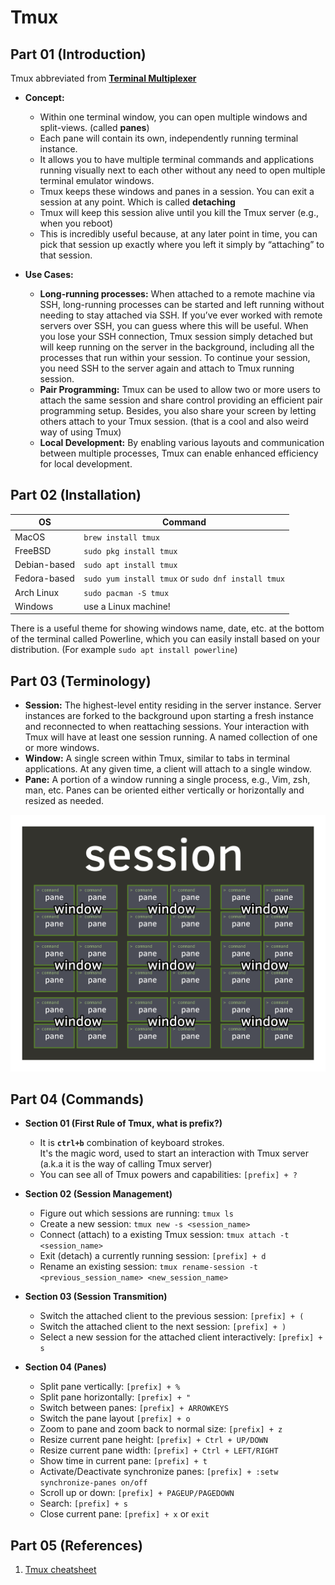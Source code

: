# Tmux

## Part 01 (Introduction)

Tmux abbreviated from [**Terminal Multiplexer**](https://en.wikipedia.org/wiki/Tmux) 
- **Concept:**
    - Within one terminal window, you can open multiple windows and split-views. (called **panes**)
    - Each pane will contain its own, independently running terminal instance.
    - It allows you to have multiple terminal commands and applications running visually next to each other without any need to open multiple terminal emulator windows.
    - Tmux keeps these windows and panes in a session. You can exit a session at any point. Which is called **detaching**
    - Tmux will keep this session alive until you kill the Tmux server (e.g., when you reboot)
    - This is incredibly useful because, at any later point in time, you can pick that session up exactly where you left it simply by “attaching” to that session.

- **Use Cases:**
    - **Long-running processes:**
     When attached to a remote machine via SSH, long-running processes can be started and left running without needing to stay attached via SSH. If you’ve ever worked with remote servers over SSH, you can guess where this will be useful. When you lose your SSH connection, Tmux session simply detached but will keep running on the server in the background, including all the processes that run within your session. To continue your session, you need SSH to the server again and attach to Tmux running session.
    - **Pair Programming:** Tmux can be used to allow two or more users to attach the same session and share control providing an efficient pair programming setup. Besides, you also share your screen by letting others attach to your Tmux session. (that is a cool and also weird way of using Tmux)
    - **Local Development:** By enabling various layouts and communication between multiple processes, Tmux can enable enhanced efficiency for local development.

## Part 02 (Installation)
| OS | Command |
| --- | --- |
| MacOS  | `brew install tmux`  |
| FreeBSD  | `sudo pkg install tmux`  |
| Debian-based | `sudo apt install tmux` |
| Fedora-based | `sudo yum install tmux` or `sudo dnf install tmux` |
| Arch Linux | `sudo pacman -S tmux` |
| Windows | use a Linux machine! |

There is a useful theme for showing windows name, date, etc. at the bottom of the terminal called Powerline, which you can easily install based on your distribution. (For example `sudo apt install powerline`)

## Part 03 (Terminology)

- **Session:**  The highest-level entity residing in the server instance. Server instances are forked to the background upon starting a fresh instance and reconnected to when reattaching sessions. Your interaction with Tmux will have at least one session running. A named collection of one or more windows.
- **Window:** A single screen within Tmux, similar to tabs in terminal applications. At any given time, a client will attach to a single window.
- **Pane:** A portion of a window running a single process, e.g., Vim, zsh, man, etc. Panes can be oriented either vertically or horizontally and resized as needed.

<img src="./images/tmux%20terminology.png"
     alt="tmux terminology"
     style="float: center;" />

## Part 04 (Commands)

- **Section 01 (First Rule of Tmux, what is prefix?)**
    - It is **`ctrl+b`** combination of keyboard strokes. </br>
    It's the magic word, used to start an interaction with Tmux server (a.k.a it is the way of calling Tmux server)
    - You can see all of Tmux powers and capabilities: `[prefix] + ?`

- **Section 02 (Session Management)**
    - Figure out which sessions are running: ```tmux ls```
    - Create a new session: ```tmux new -s <session_name>```
    - Connect (attach) to a existing Tmux session: ```tmux attach -t <session_name>```
    - Exit (detach) a currently running session: ```[prefix] + d```
    - Rename an existing session: ```tmux rename-session -t <previous_session_name> <new_session_name>```
    
- **Section 03 (Session Transmition)**
    - Switch the attached client to the previous session: `[prefix] + (`
    - Switch the attached client to the next session: `[prefix] + )`
    - Select a new session for the attached client interactively: `[prefix] + s`

- **Section 04 (Panes)**
    - Split pane vertically: `[prefix] + %`
    - Split pane horizontally: `[prefix] + "`
    - Switch between panes: `[prefix] + ARROWKEYS`
    - Switch the pane layout `[prefix] + o`
    - Zoom to pane and zoom back to normal size: `[prefix] + z`
    - Resize current pane height: `[prefix] + Ctrl + UP/DOWN`
    - Resize current pane width: `[prefix] + Ctrl + LEFT/RIGHT`
    - Show time in current pane: `[prefix] + t`
    - Activate/Deactivate synchronize panes: `[prefix] + :setw synchronize-panes on/off`
    - Scroll up or down: `[prefix] + PAGEUP/PAGEDOWN`
    - Search: `[prefix] + s`
    - Close current pane: `[prefix] + x` or `exit`

## Part 05 (References)

1. [Tmux cheatsheet](https://tmuxcheatsheet.com/)
